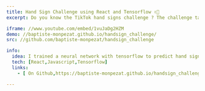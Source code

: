 ```yaml
---
title: Hand Sign Challenge using React and Tensorflow ✌🏼
excerpt: Do you know the TikTok hand signs challenge ? The challenge tasks participants to copy a list of hand emojis that appear on your screen. This app uses a neural network to predict hand signs from your camera and checks that you correctly copy the list of emojis.

iframe: //www.youtube.com/embed/1vuJaDg2HZM
demo: //baptiste-monpezat.github.io/handsign_challenge/
src: //github.com/baptiste-monpezat/handsign_challenge

info:
  idea: I trained a neural network with tensorflow to predict hand signs from your camera and deployed it in a React app.
  tech: [React,Javascript,Tensorflow]
  links:
    - [ On Github,https://baptiste-monpezat.github.io/handsign_challenge/]

---
```

